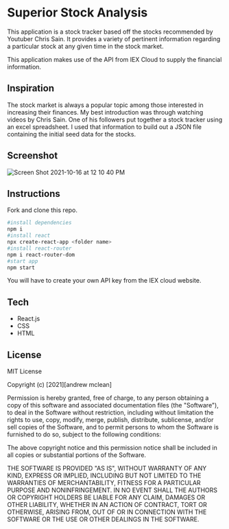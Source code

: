 # Superior Stock Analysis

This application is a stock tracker based off the stocks recommended by Youtuber Chris Sain. It provides a variety of pertinent information regarding a particular stock at any given time in the stock market.

This application makes use of the API from IEX Cloud to supply the financial information.

## Inspiration

The stock market is always a popular topic among those interested in increasing their finances. My best introduction was through watching videos by Chris Sain. One of his followers put together a stock tracker using an excel spreadsheet. I used that information to build out a JSON file containing the initial seed data for the stocks.

## Screenshot
![Screen Shot 2021-10-16 at 12 10 40 PM](https://user-images.githubusercontent.com/88289750/137605891-0b61d565-8a32-48f6-9b51-35982efb0262.png)

## Instructions

Fork and clone this repo.

```bash
#install dependencies
npm i
#install react
npx create-react-app <folder name>
#install react-router
npm i react-router-dom
#start app
npm start
```

You will have to create your own API key from the IEX cloud website.

## Tech

- React.js
- CSS
- HTML

## License

MIT License

Copyright (c) [2021][andrew mclean]

Permission is hereby granted, free of charge, to any person obtaining a copy of this software and associated documentation files (the "Software"), to deal in the Software without restriction, including without limitation the rights to use, copy, modify, merge, publish, distribute, sublicense, and/or sell copies of the Software, and to permit persons to whom the Software is furnished to do so, subject to the following conditions:

The above copyright notice and this permission notice shall be included in all copies or substantial portions of the Software.

THE SOFTWARE IS PROVIDED "AS IS", WITHOUT WARRANTY OF ANY KIND, EXPRESS OR IMPLIED, INCLUDING BUT NOT LIMITED TO THE WARRANTIES OF MERCHANTABILITY, FITNESS FOR A PARTICULAR PURPOSE AND NONINFRINGEMENT. IN NO EVENT SHALL THE AUTHORS OR COPYRIGHT HOLDERS BE LIABLE FOR ANY CLAIM, DAMAGES OR OTHER LIABILITY, WHETHER IN AN ACTION OF CONTRACT, TORT OR OTHERWISE, ARISING FROM, OUT OF OR IN CONNECTION WITH THE SOFTWARE OR THE USE OR OTHER DEALINGS IN THE SOFTWARE.
